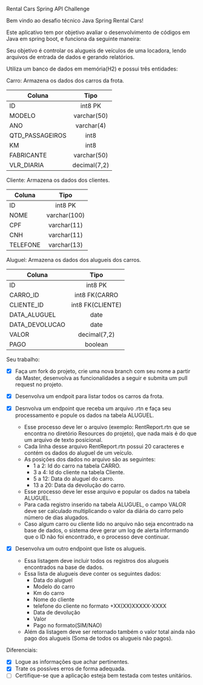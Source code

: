 Rental Cars Spring API Challenge

Bem vindo ao desafio técnico Java Spring Rental Cars!

Este aplicativo tem por objetivo avaliar o desenvolvimento de códigos em Java em spring boot, e funciona da seguinte
maneira:

Seu objetivo é controlar os alugueis de veículos de uma locadora, lendo arquivos de entrada de dados e gerando
relatórios.

Utiliza um banco de dados em memória(H2) e possui três entidades:

Carro: Armazena os dados dos carros da frota.

| Coluna          |     Tipo     |
|-----------------|:------------:|
| ID              |   int8 PK    |
| MODELO          | varchar(50)  |
| ANO             |  varchar(4)  |
| QTD_PASSAGEIROS |     int8     |
| KM              |     int8     |
| FABRICANTE      | varchar(50)  |
| VLR_DIARIA      | decimal(7,2) |

Cliente: Armazena os dados dos clientes.

| Coluna   |     Tipo     |
|----------|:------------:|
| ID       |   int8 PK    |
| NOME     | varchar(100) |
| CPF      | varchar(11)  |
| CNH      | varchar(11)  |
| TELEFONE | varchar(13)  |

Aluguel: Armazena os dados dos alugueis dos carros.

| Coluna         |       Tipo       |
|----------------|:----------------:|
| ID             |     int8 PK      |
| CARRO_ID       |  int8 FK(CARRO   |
| CLIENTE_ID     | int8 FK(CLIENTE) |
| DATA_ALUGUEL   |       date       |
| DATA_DEVOLUCAO |       date       |
| VALOR          |   decimal(7,2)   |
| PAGO           |     boolean      |


Seu trabalho:

- [x] Faça um fork do projeto, crie uma nova branch com seu nome a partir da Master, desenvolva as funcionalidades a seguir e submita um pull request
  no projeto.
- [x] Desenvolva um endpoit para listar todos os carros da frota.
- [x] Desnvolva um endpoint que receba um arquivo .rtn e faça seu processamento e popule os dados na tabela ALUGUEL.
  - Esse processo deve ler o arquivo (exemplo: RentReport.rtn que se encontra no diretório Resources do projeto), que nada mais é do que um arquivo de texto posicional.
  - Cada linha desse arquivo RentReport.rtn possui 20 caracteres e contém os dados do aluguel de um veículo.
  - As posições dos dados no arquivo são as seguintes:
      - 1 a 2: Id do carro na tabela CARRO.
      - 3 a 4: Id do cliente na tabela Cliente.
      - 5 a 12: Data do aluguel do carro.
      - 13 a 20: Data da devolução do carro.
  - Esse processo deve ler esse arquivo e popular os dados na tabela ALUGUEL.
  - Para cada registro inserido na tabela ALUGUEL, o campo VALOR deve ser calculado multiplicando o valor da diária do
    carro pelo número de dias alugados.
  - Caso algum carro ou cliente lido no arquivo não seja encontrado na base de dados, o sistema deve gerar um log de
    alerta informando que o ID não foi encontrado, e o processo deve continuar.

- [x] Desenvolva um outro endpoint que liste os alugueis.
    - Essa listagem deve incluir todos os registros dos alugueis encontrados na base de dados.
    - Essa lista de alugueis deve conter os seguintes dados:
        - Data do aluguel
        - Modelo do carro
        - Km do carro
        - Nome do cliente
        - telefone do cliente no formato +XX(XX)XXXXX-XXXX
        - Data de devolução
        - Valor
        - Pago no formato(SIM/NAO)
    - Além da listagem deve ser retornado também o valor total ainda não pago dos alugueis (Soma de todos os alugueis
      não pagos).

Diferenciais:

- [x] Logue as informações que achar pertinentes.
- [x] Trate os possíves erros de forma adequada.
- [ ] Certifique-se que a aplicação esteja bem testada com testes unitários.
